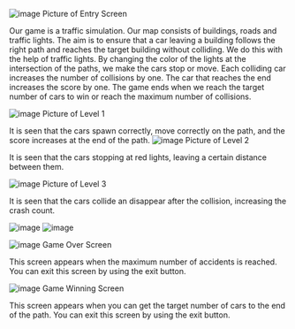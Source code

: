![image](https://github.com/beyzacoban/RoadRush/assets/158472675/3fc7c094-8ea1-4868-a3e7-9d0884710f2a) 
Picture of Entry Screen


Our game is a traffic simulation. Our map consists of buildings, roads and traffic lights. The aim is to ensure that a car leaving a building follows the right path and reaches the target building without colliding. We do this with the help of traffic lights. By changing the color of the lights at the intersection of the paths, we make the cars stop or move. Each colliding car increases the number of collisions by one. The car that reaches the end increases the score by one. The game ends when we reach the target number of cars to win or reach the maximum number of collisions.

 
 ![image](https://github.com/beyzacoban/RoadRush/assets/158472675/6da9f7db-b42c-4d5f-a489-7d5c7908ef3c)
  Picture of Level 1
  
It is seen that the cars spawn correctly, move correctly on the path, and the score increases at the end of the path.
![image](https://github.com/beyzacoban/RoadRush/assets/158472675/6bba3ee3-9c13-464e-b06d-0100571ff7d1)
Picture of Level 2

It is seen that the cars stopping at red lights, leaving a certain distance between them.


![image](https://github.com/beyzacoban/RoadRush/assets/158472675/0b585c67-990a-4cf9-a5a7-a0a86996a355)
Picture of Level 3 

It is seen that the cars collide an disappear after the collision, increasing the crash count.

![image](https://github.com/beyzacoban/RoadRush/assets/158472675/90fcbd61-04de-42c0-a732-f51bb77cbf69) 
![image](https://github.com/beyzacoban/RoadRush/assets/158472675/8d3b0b11-3807-41fb-b6e1-5e4168727bba)

![image](https://github.com/beyzacoban/RoadRush/assets/158472675/53f8a792-2246-4ee6-9f68-faaba4360249)
Game Over Screen

This screen appears when the maximum number of accidents is reached. You can exit this screen by using the exit button.

![image](https://github.com/beyzacoban/RoadRush/assets/158472675/c784497d-1d11-4a8a-9edc-26f29abeb61f)
Game Winning Screen

This screen appears when you can get the target number of cars to the end of the path. You can exit this screen by using the exit button.













      

